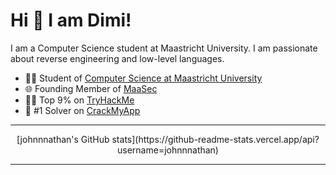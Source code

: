 
# Hi 👋 I am Dimi! 
I am a Computer Science student at Maastricht University. I am passionate about reverse engineering and low-level languages.
- 🧑‍🎓 Student of [Computer Science at Maastricht University](https://curriculum.maastrichtuniversity.nl/education/bachelor/computer-science)
- 🌐 Founding Member of [MaaSec](https://github.com/MaaSecLab)
- 🧑‍💻 Top 9% on [TryHackMe](https://tryhackme.com/r/p/johnnnathan)
- 👾 #1 Solver on [CrackMyApp](https://crackmy.app/leaderboard)
---

<p align="center">
  [johnnnathan's GitHub stats](https://github-readme-stats.vercel.app/api?username=johnnnathan)
  
</p>

---
